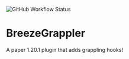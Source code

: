 ![GitHub Workflow Status](https://img.shields.io/github/actions/workflow/status/dkim19375/BreezeGrappler/gradle.yml)
# BreezeGrappler
A paper 1.20.1 plugin that adds grappling hooks!
